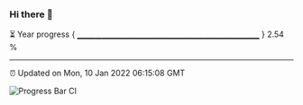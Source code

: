 ### Hi there 👋

⏳ Year progress { ▁▁▁▁▁▁▁▁▁▁▁▁▁▁▁▁▁▁▁▁▁▁▁▁▁▁▁▁▁▁ } 2.54 %

---

⏰ Updated on Mon, 10 Jan 2022 06:15:08 GMT

![Progress Bar CI](https://github.com/liununu/liununu/workflows/Progress%20Bar%20CI/badge.svg)
